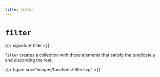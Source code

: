 ```yaml
---
title: filter
---
```


# `filter`

{{< signature filter >}}

`filter` creates a collection with those elements that satisfy the predicate `p` and discarding the rest.

{{< figure src="images/functions/filter.svg" >}}

